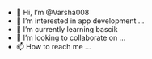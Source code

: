 - 👋 Hi, I’m @Varsha008
- 👀 I’m interested in  app development ...
- 🌱 I’m currently learning  bascik
- 💞️ I’m looking to collaborate on ...
- 📫 How to reach me ...

<!---
Varsha008/Varsha008 is a ✨ special ✨ repository because its `README.md` (this file) appears on your GitHub profile.
You can click the Preview link to take a look at your changes.
--->

